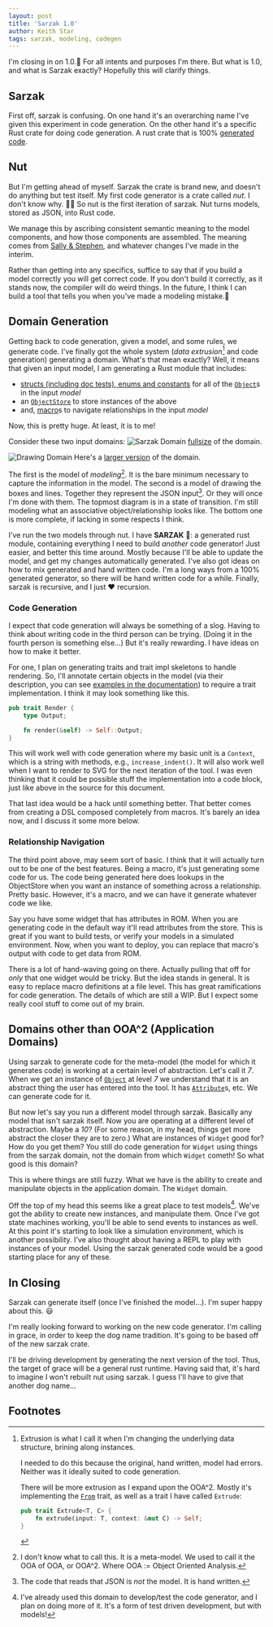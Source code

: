 ```yaml
---
layout: post
title: 'Sarzak 1.0'
author: Keith Star
tags: sarzak, modeling, codegen
---
```


I'm closing in on 1.0.🎉
For all intents and purposes I'm there.
But what is 1.0, and what is Sarzak exactly?
Hopefully this will clarify things.

## Sarzak

First off, sarzak is confusing.
On one hand it's an overarching name I've given this experiment in code generation.
On the other hand it's a specific Rust crate for doing code generation.
A rust crate that is 100% [generated code](/assets/docs/sarzak/sarzak/index.html).

## Nut

But I'm getting ahead of myself.
Sarzak the crate is brand new, and doesn't do anything but test itself.
My first code generator is a crate called _nut_.
I don't know why. 🤷‍♂️
So nut is the first iteration of sarzak.
Nut turns models, stored as JSON, into Rust code.

We manage this by ascribing consistent semantic meaning to the model components, and how those components are assembled.
The meaning comes from [Sally & Stephen](https://en.wikipedia.org/wiki/Shlaer–Mellor_method), and whatever changes I've made in the interim.

Rather than getting into any specifics, suffice to say that if you build a model correctly you will get correct code.
If you don't build it correctly, as it stands now, the compiler will do weird things.
In the future, I think I can build a tool that tells you when you've made a modeling mistake.🤔

## Domain Generation

Getting back to code generation, given a model, and some rules, we generate code.
I've finally got the whole system (_data extrusion_[^extrude] and code generation) generating a domain.
What's that mean exactly?
Well, it means that given an input model, I am generating a Rust module that includes:

-   [structs (including doc tests), enums and constants](/assets/docs/sarzak/sarzak/sarzak/types/index.html) for all of the [`Object`](/assets/docs/sarzak/sarzak/sarzak/types/struct.Object.html)s in the input _model_
-   an [`ObjectStore`](/assets/docs/sarzak/sarzak/sarzak/store/struct.ObjectStore.html) to store instances of the above
-   and, [macro](/assets/docs/sarzak/sarzak/index.html)s to navigate relationships in the input _model_

Now, this is pretty huge.
At least, it is to me!

Consider these two input domains:
![Sarzak Domain](/assets/images/sarzak_0_small.png)
[fullsize](/assets/images/sarzak_0_smallish.png) of the domain.

![Drawing Domain](/assets/images/drawing_0_small.png)
Here's a [larger version](/assets/images/drawing_0_smallish.png) of the domain.

The first is the model of _modeling_[^ooa].
It is the bare minimum necessary to capture the information in the model.
The second is a model of drawing the boxes and lines.
Together they represent the JSON input[^nb].
Or they will once I'm done with them.
The topmost diagram is in a state of transition.
I'm still modeling what an associative object/relationship looks like.
The bottom one is more complete, if lacking in some respects I think.

I've run the two models through nut.
I have **SARZAK** 🤣: a generated rust module, containing everything I need to build _another_ code generator!
Just easier, and better this time around.
Mostly because I'll be able to update the model, and get my changes automatically generated.
I've also got ideas on how to mix generated and hand written code.
I'm a long ways from a 100% generated generator, so there will be hand written code for a while.
Finally, sarzak is recursive, and I just ❤️ recursion.

### Code Generation

I expect that code generation will always be something of a slog.
Having to think about writing code in the third person can be trying.
(Doing it in the fourth person is something else...)
But it's really rewarding.
I have ideas on how to make it better.

For one, I plan on generating traits and trait impl skeletons to handle rendering.
So, I'll annotate certain objects in the model (via their description, you can see [examples in the documentation](/assets/docs/sarzak/sarzak/drawing/types/constant.LEFT.html)) to require a trait implementation.
I think it may look something like this.

```rust
pub trait Render {
    type Output;

    fn render(&self) -> Self::Output;
}
```

This will work well with code generation where my basic unit is a `Context`, which is a string with methods, e.g., `increase_indent()`.
It will also work well when I want to render to SVG for the next iteration of the tool.
I was even thinking that it could be possible stuff the implementation into a code block, just like above in the source for this document.

That last idea would be a hack until something better.
That better comes from creating a DSL composed completely from macros.
It's barely an idea now, and I discuss it some more below.

### Relationship Navigation

The third point above, may seem sort of basic.
I think that it will actually turn out to be one of the best features.
Being a macro, it's just generating some code for us.
The code being generated here does lookups in the ObjectStore when you want an instance of something across a relationship.
Pretty basic.
However, it's a macro, and we can have it generate whatever code we like.

Say you have some widget that has attributes in ROM.
When you are generating code in the default way it'll read attributes from the store.
This is great if you want to build tests, or verify your models in a simulated environment.
Now, when you want to deploy, you can replace that macro's output with code to get data from ROM.

There is a lot of hand-waving going on there.
Actually pulling that off for _only_ that one widget would be tricky.
But the idea stands in general.
It is easy to replace macro definitions at a file level.
This has great ramifications for code generation.
The details of which are still a WIP.
But I expect some really cool stuff to come out of my brain.

## Domains other than OOA^2 (Application Domains)

Using sarzak to generate code for the meta-model (the model for which it generates code) is working at a certain level of abstraction.
Let's call it _7_.
When we get an instance of [`Object`](/assets/docs/sarzak/sarzak/sarzak/types/struct.Object.html) at level _7_ we understand that it is an abstract thing the user has entered into the tool.
It has [`Attribute`](/assets/docs/sarzak/sarzak/sarzak/types/struct.Attribute.html)s, etc.
We can generate code for it.

But now let's say you run a different model through sarzak.
Basically any model that isn't sarzak itself.
Now you are operating at a different level of abstraction.
Maybe a _10_?
(For some reason, in my head, things get more abstract the closer they are to zero.)
What are instances of `Widget` good for?
How do you get them?
You still do code generation for `Widget` using things from the sarzak domain, not the domain from which `Widget` cometh!
So what good is this domain?

This is where things are still fuzzy.
What we have is the ability to create and manipulate objects in the application domain.
The `Widget` domain.

Off the top of my head this seems like a great place to test models[^tdd].
We've got the ability to create new instances, and manipulate them.
Once I've got state machines working, you'll be able to send events to instances as well.
At this point it's starting to look like a simulation environment, which is another possibility.
I've also thought about having a REPL to play with instances of your model.
Using the sarzak generated code would be a good starting place for any of these.

## In Closing

Sarzak can generate itself (once I've finished the model...).
I'm super happy about this. 😃

I'm really looking forward to working on the new code generator.
I'm calling in grace, in order to keep the dog name tradition.
It's going to be based off of the new sarzak crate.

I'll be driving development by generating the next version of the tool.
Thus, the target of grace will be a general rust runtime.
Having said that, it's hard to imagine I won't rebuilt nut using sarzak.
I guess I'll have to give that another dog name...

## Footnotes

[^extrude]:
    Extrusion is what I call it when I'm changing the underlying data structure, brining along instances.

    I needed to do this because the original, hand written, model had errors.
    Neither was it ideally suited to code generation.

    There will be more extrusion as I expand upon the OOA^2.
    Mostly it's implementing the [`From`](https://doc.rust-lang.org/1.66.1/core/convert/trait.From.html) trait, as well as a trait I have called `Extrude`:

    ```rust
    pub trait Extrude<T, C> {
        fn extrude(input: T, context: &mut C) -> Self;
    }
    ```

[^ooa]:
    I don't know what to call this.
    It is a meta-model.
    We used to call it the OOA of OOA, or OOA^2.
    Where OOA := Object Oriented Analysis.

[^nb]:
    The code that reads that JSON is _not_ the model.
    It is hand written.

[^tdd]:
    I've already used this domain to develop/test the code generator, and I plan on doing more of it.
    It's a form of test driven development, but with models!
